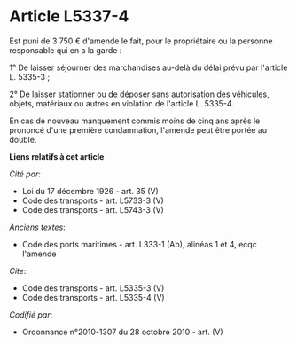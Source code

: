 # Article L5337-4

Est puni de 3 750 € d'amende le fait, pour le propriétaire ou la personne responsable qui en a la garde : 

1° De laisser séjourner des marchandises au-delà du délai prévu par l'article L. 5335-3 ; 

2° De laisser stationner ou de déposer sans autorisation des véhicules, objets, matériaux ou autres en violation de l'article
L. 5335-4. 

En cas de nouveau manquement commis moins de cinq ans après le prononcé d'une première condamnation, l'amende peut être
portée au double.

**Liens relatifs à cet article**

_Cité par_:

  - Loi du 17 décembre 1926 - art. 35 (V)
  - Code des transports - art. L5733-3 (V)
  - Code des transports - art. L5743-3 (V)

_Anciens textes_:

  - Code des ports maritimes - art. L333-1 (Ab), alinéas 1 et 4, ecqc l'amende

_Cite_:

  - Code des transports - art. L5335-3 (V)
  - Code des transports - art. L5335-4 (V)

_Codifié par_:

  - Ordonnance n°2010-1307 du 28 octobre 2010 - art. (V)
